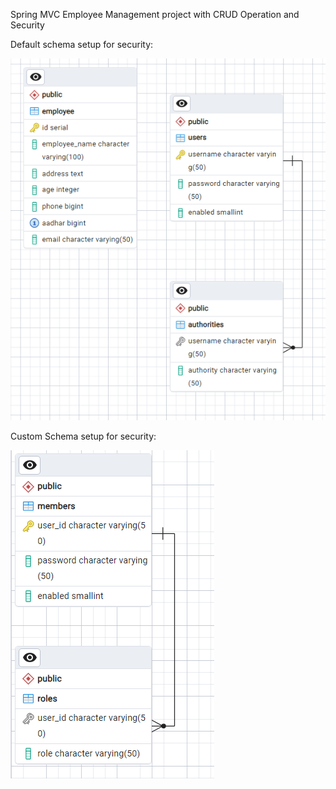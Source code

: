 Spring MVC Employee Management project with CRUD Operation and Security

Default schema setup for security:

![img.png](img.png)

Custom Schema setup for security:

![img_1.png](img_1.png)